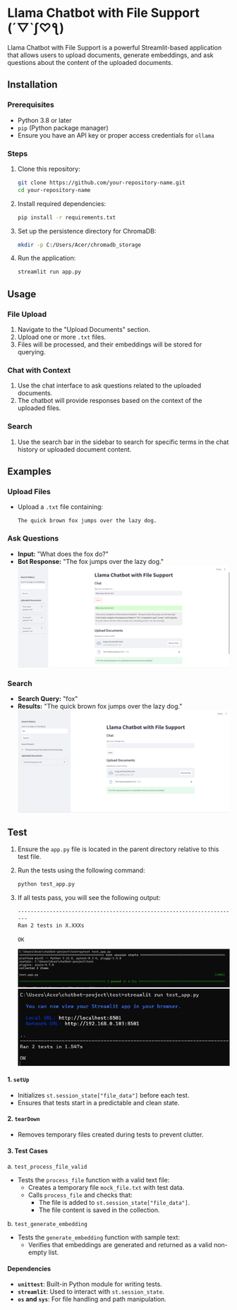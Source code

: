 # Llama Chatbot with File Support (´▽`ʃ♡ƪ)

Llama Chatbot with File Support is a powerful Streamlit-based application that allows users to upload documents, generate embeddings, and ask questions about the content of the uploaded documents.

## Installation

### Prerequisites

- Python 3.8 or later
- `pip` (Python package manager)
- Ensure you have an API key or proper access credentials for `ollama`

### Steps

1. Clone this repository:
    
    ```bash
    git clone https://github.com/your-repository-name.git
    cd your-repository-name
    ```
    
2. Install required dependencies:
    
    ```bash
    pip install -r requirements.txt
    ```
    
3. Set up the persistence directory for ChromaDB:
    
    ```bash
    mkdir -p C:/Users/Acer/chromadb_storage
    ```
    
4. Run the application:
    
    ```bash
    streamlit run app.py
    ```
    

## Usage

### File Upload

1. Navigate to the "Upload Documents" section.
2. Upload one or more `.txt` files.
3. Files will be processed, and their embeddings will be stored for querying.

### Chat with Context

1. Use the chat interface to ask questions related to the uploaded documents.
2. The chatbot will provide responses based on the context of the uploaded files.

### Search

1. Use the search bar in the sidebar to search for specific terms in the chat history or uploaded document content.

## Examples

### Upload Files

- Upload a `.txt` file containing:
    
    ```
    The quick brown fox jumps over the lazy dog.
    ```


### Ask Questions

- **Input:** "What does the fox do?"
- **Bot Response:** "The fox jumps over the lazy dog."
      ![Screenshot](images/ask.png)

### Search

- **Search Query:** "fox"
- **Results:** "The quick brown fox jumps over the lazy dog."
      ![Screenshot](images/search.png)

## Test

1. Ensure the `app.py` file is located in the parent directory relative to this test file.
    
2. Run the tests using the following command:
    
    ```bash
    python test_app.py
    ```
    
3. If all tests pass, you will see the following output:
    
    ```
    ----------------------------------------------------------------------
    Ran 2 tests in X.XXXs
    
    OK
    ```
    ![Screenshot](images/1.png.jpg)
    ![Screenshot](images/2.jpg)

#### 1. `setUp`

- Initializes `st.session_state["file_data"]` before each test.
- Ensures that tests start in a predictable and clean state.

#### 2. `tearDown`

- Removes temporary files created during tests to prevent clutter.

#### 3. Test Cases

 a. `test_process_file_valid`

- Tests the `process_file` function with a valid text file:
    - Creates a temporary file `mock_file.txt` with test data.
    - Calls `process_file` and checks that:
        - The file is added to `st.session_state["file_data"]`.
        - The file content is saved in the collection.

b. `test_generate_embedding`

- Tests the `generate_embedding` function with sample text:
    - Verifies that embeddings are generated and returned as a valid non-empty list.

#### Dependencies

- **`unittest`**: Built-in Python module for writing tests.
- **`streamlit`**: Used to interact with `st.session_state`.
- **`os` and `sys`**: For file handling and path manipulation.
